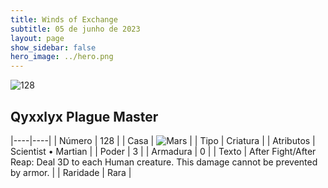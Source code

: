 ```yaml
---
title: Winds of Exchange
subtitle: 05 de junho de 2023
layout: page
show_sidebar: false
hero_image: ../hero.png
---
```


![128](https://mastervault-storage-prod.s3.amazonaws.com/media/card_front/en/600_128_8e011c6cca26_en.png)


## Qyxxlyx Plague Master

|----|----|
| Número | 128 |
| Casa | ![Mars](https://archonarcana.com/images/thumb/d/de/Mars.png/22px-Mars.png "Marte") |
| Tipo | Criatura |
| Atributos | Scientist • Martian |
| Poder | 3 |
| Armadura | 0 |
| Texto | After Fight/After Reap: Deal 3D to each Human creature. This damage cannot be prevented by armor. |
| Raridade | Rara |
